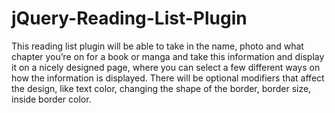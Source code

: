 # jQuery-Reading-List-Plugin
This reading list plugin will be able to take in the name, photo and what chapter you’re on for a book or manga and take this information and display it on a nicely designed page, where you can select a few different ways on how the information is displayed. There will be optional modifiers that affect the design, like text color, changing the shape of the border, border size, inside border color.
